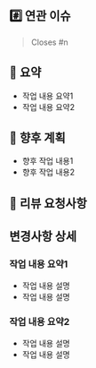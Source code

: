 <!-- PR 제목은 핵심 변경 사항을 요약해주세요 -->
<!-- ex) feat: 캐스트 생성 기능 추가 -->

## #️⃣ 연관 이슈
<!-- 연관된 이슈 번호를 적어주세요-->
> Closes #n

## 📝 요약
<!-- 작업 내용을 요약해주세요. -->

- 작업 내용 요약1
- 작업 내용 요약2

## 📌 향후 계획
<!-- 향후 추가로 작업해야할 내용을 적어주세요. -->

- 향후 작업 내용1
- 향후 작업 내용2

## 🙏 리뷰 요청사항
<!-- 리뷰 할 때 참고했으면 하는 부분을 적어주세요. -->
<!-- 없다면 통째로 지워도 됩니다! -->

## 변경사항 상세
<!-- 변경되거나 새로 만든 부분에 대한 설명 -->
### 작업 내용 요약1
- 작업 내용 설명
- 작업 내용 설명
### 작업 내용 요약2
- 작업 내용 설명
- 작업 내용 설명


